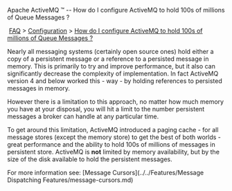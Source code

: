 Apache ActiveMQ ™ -- How do I configure ActiveMQ to hold 100s of millions of Queue Messages ? 

 [FAQ](/FAQ/index.md) > [Configuration](../../FAQ/configuration.md) > [How do I configure ActiveMQ to hold 100s of millions of Queue Messages ?](../../FAQ/Configuration/how-do-i-configure-activemq-to-hold-100s-of-millions-of-queue-messages-.md)


Nearly all messaging systems (certainly open source ones) hold either a copy of a persistent message or a reference to a persisted message in memory. This is primarily to try and improve performance, but it also can significantly decrease the complexity of implementation. In fact ActiveMQ version 4 and below worked this - way - by holding references to persisted messages in memory.

However there is a limitation to this approach, no matter how much memory you have at your disposal, you will hit a limit to the number persistent messages a broker can handle at any particular time.

To get around this limitation, ActiveMQ introduced a paging cache - for all message stores (except the memory store) to get the best of both worlds - great performance and the ability to hold 100s of millions of messages in persistent store. ActiveMQ is **not** limited by memory availability, but by the size of the disk available to hold the persistent messages.

For more information see: [Message Cursors](../../Features/Message Dispatching Features/message-cursors.md)

